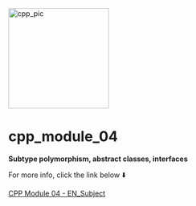 <img src="https://hpscds.com/wp-content/uploads/2019/04/c-plus-plus-logo.png" alt="cpp_pic" width="200"/>

# cpp_module_04
**Subtype polymorphism, abstract classes, interfaces**

For more info, click the link below ⬇️

[CPP Module 04 - EN_Subject](en.subject_04.pdf)
